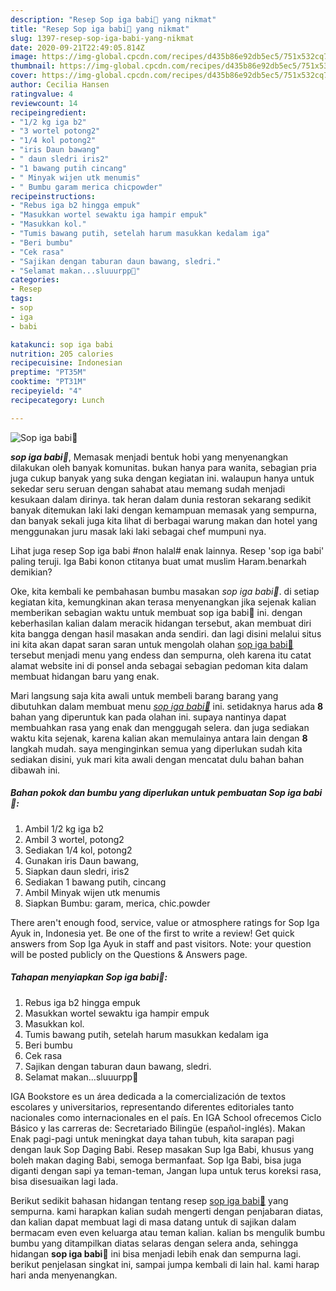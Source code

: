 ```yaml
---
description: "Resep Sop iga babi🐖 yang nikmat"
title: "Resep Sop iga babi🐖 yang nikmat"
slug: 1397-resep-sop-iga-babi-yang-nikmat
date: 2020-09-21T22:49:05.814Z
image: https://img-global.cpcdn.com/recipes/d435b86e92db5ec5/751x532cq70/sop-iga-babi🐖-foto-resep-utama.jpg
thumbnail: https://img-global.cpcdn.com/recipes/d435b86e92db5ec5/751x532cq70/sop-iga-babi🐖-foto-resep-utama.jpg
cover: https://img-global.cpcdn.com/recipes/d435b86e92db5ec5/751x532cq70/sop-iga-babi🐖-foto-resep-utama.jpg
author: Cecilia Hansen
ratingvalue: 4
reviewcount: 14
recipeingredient:
- "1/2 kg iga b2"
- "3 wortel potong2"
- "1/4 kol potong2"
- "iris Daun bawang"
- " daun sledri iris2"
- "1 bawang putih cincang"
- " Minyak wijen utk menumis"
- " Bumbu garam merica chicpowder"
recipeinstructions:
- "Rebus iga b2 hingga empuk"
- "Masukkan wortel sewaktu iga hampir empuk"
- "Masukkan kol."
- "Tumis bawang putih, setelah harum masukkan kedalam iga"
- "Beri bumbu"
- "Cek rasa"
- "Sajikan dengan taburan daun bawang, sledri."
- "Selamat makan...sluuurpp🥣"
categories:
- Resep
tags:
- sop
- iga
- babi

katakunci: sop iga babi 
nutrition: 205 calories
recipecuisine: Indonesian
preptime: "PT35M"
cooktime: "PT31M"
recipeyield: "4"
recipecategory: Lunch

---
```



![Sop iga babi🐖](https://img-global.cpcdn.com/recipes/d435b86e92db5ec5/751x532cq70/sop-iga-babi🐖-foto-resep-utama.jpg)

<b><i>sop iga babi🐖</i></b>, Memasak menjadi bentuk hobi yang menyenangkan dilakukan oleh banyak komunitas. bukan hanya para wanita, sebagian pria juga cukup banyak yang suka dengan kegiatan ini. walaupun hanya untuk sekedar seru seruan dengan sahabat atau memang sudah menjadi kesukaan dalam dirinya. tak heran dalam dunia restoran sekarang sedikit banyak ditemukan laki laki dengan kemampuan memasak yang sempurna, dan banyak sekali juga kita lihat di berbagai warung makan dan hotel yang menggunakan juru masak laki laki sebagai chef mumpuni nya.

Lihat juga resep Sop iga babi #non halal# enak lainnya. Resep &#39;sop iga babi&#39; paling teruji. Iga Babi konon ctitanya buat umat muslim Haram.benarkah demikian?

Oke, kita kembali ke pembahasan bumbu masakan <i>sop iga babi🐖</i>. di setiap kegiatan kita, kemungkinan akan terasa menyenangkan jika sejenak kalian memberikan sebagian waktu untuk membuat sop iga babi🐖 ini. dengan keberhasilan kalian dalam meracik hidangan tersebut, akan membuat diri kita bangga dengan hasil masakan anda sendiri. dan lagi disini melalui situs ini kita akan dapat saran saran untuk mengolah olahan <u>sop iga babi🐖</u> tersebut menjadi menu yang endess dan sempurna, oleh karena itu catat alamat website ini di ponsel anda sebagai sebagian pedoman kita dalam membuat hidangan baru yang enak.


Mari langsung saja kita awali untuk membeli barang barang yang dibutuhkan dalam membuat menu <u><i>sop iga babi🐖</i></u> ini. setidaknya harus ada <b>8</b> bahan yang diperuntuk kan pada olahan ini. supaya nantinya dapat membuahkan rasa yang enak dan menggugah selera. dan juga sediakan waktu kita sejenak, karena kalian akan memulainya antara lain dengan <b>8</b> langkah mudah. saya menginginkan semua yang diperlukan sudah kita sediakan disini, yuk mari kita awali dengan mencatat dulu bahan bahan dibawah ini.

<!--inarticleads1-->

##### Bahan pokok dan bumbu yang diperlukan untuk pembuatan Sop iga babi🐖:

1. Ambil 1/2 kg iga b2
1. Ambil 3 wortel, potong2
1. Sediakan 1/4 kol, potong2
1. Gunakan iris Daun bawang,
1. Siapkan  daun sledri, iris2
1. Sediakan 1 bawang putih, cincang
1. Ambil  Minyak wijen utk menumis
1. Siapkan  Bumbu: garam, merica, chic.powder


There aren&#39;t enough food, service, value or atmosphere ratings for Sop Iga Ayuk in, Indonesia yet. Be one of the first to write a review! Get quick answers from Sop Iga Ayuk in staff and past visitors. Note: your question will be posted publicly on the Questions &amp; Answers page. 

<!--inarticleads2-->

##### Tahapan menyiapkan Sop iga babi🐖:

1. Rebus iga b2 hingga empuk
1. Masukkan wortel sewaktu iga hampir empuk
1. Masukkan kol.
1. Tumis bawang putih, setelah harum masukkan kedalam iga
1. Beri bumbu
1. Cek rasa
1. Sajikan dengan taburan daun bawang, sledri.
1. Selamat makan...sluuurpp🥣


IGA Bookstore es un área dedicada a la comercialización de textos escolares y universitarios, representando diferentes editoriales tanto nacionales como internacionales en el país. En IGA School ofrecemos Ciclo Básico y las carreras de: Secretariado Bilingüe (español-inglés). Makan Enak pagi-pagi untuk meningkat daya tahan tubuh, kita sarapan pagi dengan lauk Sop Daging Babi. Resep masakan Sup Iga Babi, khusus yang boleh makan daging Babi, semoga bermanfaat. Sop Iga Babi, bisa juga diganti dengan sapi ya teman-teman, Jangan lupa untuk terus koreksi rasa, bisa disesuaikan lagi lada. 

Berikut sedikit bahasan hidangan tentang resep <u>sop iga babi🐖</u> yang sempurna. kami harapkan kalian sudah mengerti dengan penjabaran diatas, dan kalian dapat membuat lagi di masa datang untuk di sajikan dalam bermacam even even keluarga atau teman kalian. kalian bs mengulik bumbu bumbu yang ditampilkan diatas selaras dengan selera anda, sehingga hidangan <b>sop iga babi🐖</b> ini bisa menjadi lebih enak dan sempurna lagi. berikut penjelasan singkat ini, sampai jumpa kembali di lain hal. kami harap hari anda menyenangkan.
